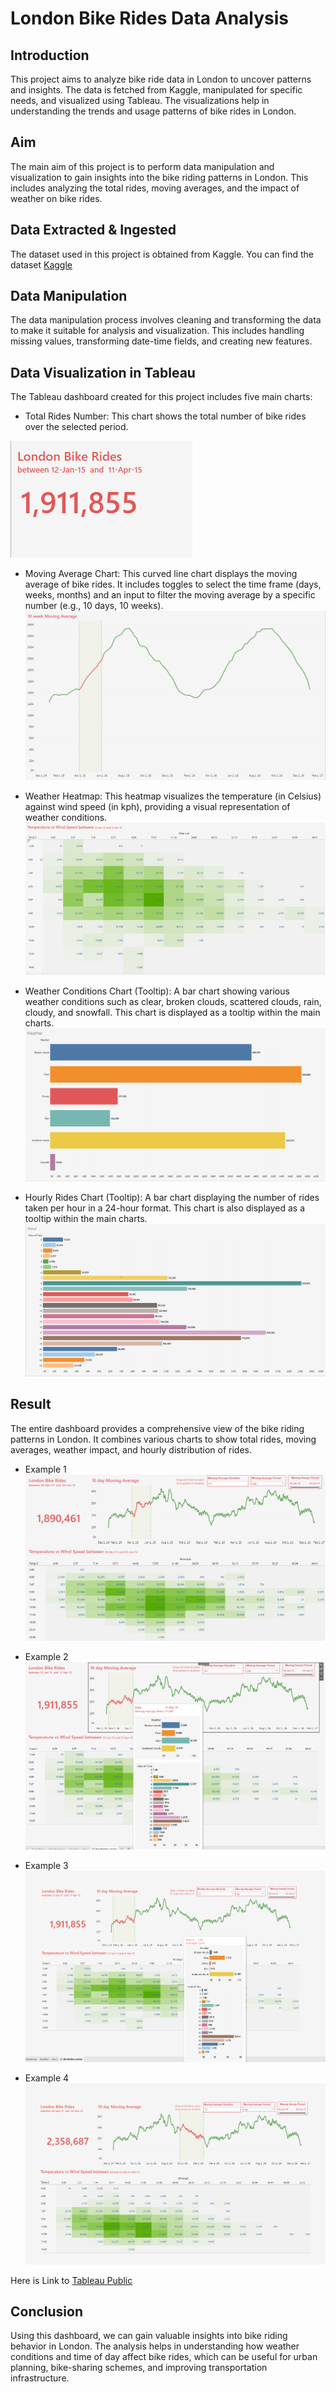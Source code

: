 # London Bike Rides Data Analysis

## Introduction
This project aims to analyze bike ride data in London to uncover patterns and insights. The data is fetched from Kaggle, manipulated for specific needs, and visualized using Tableau. The visualizations help in understanding the trends and usage patterns of bike rides in London.

## Aim
The main aim of this project is to perform data manipulation and visualization to gain insights into the bike riding patterns in London. This includes analyzing the total rides, moving averages, and the impact of weather on bike rides.

## Data Extracted & Ingested
The dataset used in this project is obtained from Kaggle. You can find the dataset [Kaggle](https://www.kaggle.com/datasets/hmavrodiev/london-bike-sharing-dataset)

## Data Manipulation
The data manipulation process involves cleaning and transforming the data to make it suitable for analysis and visualization. This includes handling missing values, transforming date-time fields, and creating new features.

## Data Visualization in Tableau
The Tableau dashboard created for this project includes five main charts:

* Total Rides Number: This chart shows the total number of bike rides over the selected period.
  
![TotalRidesCount](https://github.com/shovit504/LondonBikeRidesAnalysis/blob/main/images/TotalBikeRidesCount.png)

* Moving Average Chart: This curved line chart displays the moving average of bike rides. It includes toggles to select the time frame (days, weeks, months) and an input to filter the moving average by a specific number (e.g., 10 days, 10 weeks).
![MAC](https://github.com/shovit504/LondonBikeRidesAnalysis/blob/main/images/MovingAverage.png)

* Weather Heatmap: This heatmap visualizes the temperature (in Celsius) against wind speed (in kph), providing a visual representation of weather conditions.
![WeatherHeatmap](https://github.com/shovit504/LondonBikeRidesAnalysis/blob/main/images/WindTempHeatmap.png)

* Weather Conditions Chart (Tooltip): A bar chart showing various weather conditions such as clear, broken clouds, scattered clouds, rain, cloudy, and snowfall. This chart is displayed as a tooltip within the main charts.
![WeatherBar](https://github.com/shovit504/LondonBikeRidesAnalysis/blob/main/images/WeatherBar.png)

* Hourly Rides Chart (Tooltip): A bar chart displaying the number of rides taken per hour in a 24-hour format. This chart is also displayed as a tooltip within the main charts.
![HourBar](https://github.com/shovit504/LondonBikeRidesAnalysis/blob/main/images/HourBar.png)

## Result
The entire dashboard provides a comprehensive view of the bike riding patterns in London. It combines various charts to show total rides, moving averages, weather impact, and hourly distribution of rides.

* Example 1
![Example1](https://github.com/shovit504/LondonBikeRidesAnalysis/blob/main/images/Dashboard.png)

* Example 2
![Example2](https://github.com/shovit504/LondonBikeRidesAnalysis/blob/main/images/Dashboard1.png)

* Example 3
![Example3](https://github.com/shovit504/LondonBikeRidesAnalysis/blob/main/images/Dashboard2.png)

* Example 4
![Example4](https://github.com/shovit504/LondonBikeRidesAnalysis/blob/main/images/Dashboard3.png)

Here is Link to [Tableau Public](https://public.tableau.com/app/profile/shovit.prusty/viz/londonBikeRides/BikeRidesLondon)

## Conclusion
Using this dashboard, we can gain valuable insights into bike riding behavior in London. The analysis helps in understanding how weather conditions and time of day affect bike rides, which can be useful for urban planning, bike-sharing schemes, and improving transportation infrastructure.
